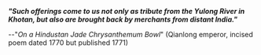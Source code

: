  _**"Such offerings come to us not only as tribute from the Yulong River in Khotan, but also are brought back by merchants from distant India."**_
 
 --"_On a Hindustan Jade Chrysanthemum Bowl_" (Qianlong emperor, incised poem dated 1770 but published 1771)  

